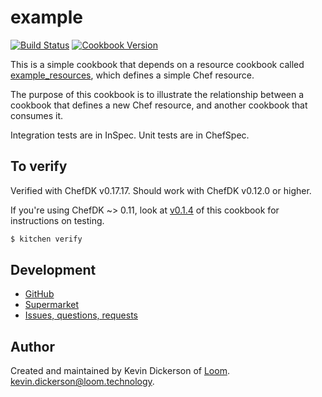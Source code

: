 # example

[![Build Status](https://travis-ci.org/loom-cookbooks/example.svg?branch=master)](https://travis-ci.org/loom-cookbooks/example) [![Cookbook Version](https://img.shields.io/cookbook/v/example.svg)](https://supermarket.chef.io/cookbooks/example)

This is a simple cookbook that depends on a resource cookbook called [example_resources], which defines a simple Chef resource.

The purpose of this cookbook is to illustrate the relationship between a cookbook that defines a new Chef resource, and another cookbook that consumes it.

Integration tests are in InSpec. Unit tests are in ChefSpec.

## To verify

Verified with ChefDK v0.17.17. Should work with ChefDK v0.12.0 or higher.

If you're using ChefDK ~> 0.11, look at [v0.1.4] of this cookbook for instructions on testing.

```bash
$ kitchen verify
```

## Development

* [GitHub]
* [Supermarket]
* [Issues, questions, requests]

## Author

Created and maintained by Kevin Dickerson of [Loom]. <kevin.dickerson@loom.technology>.

[Loom]: https://loom.technology
[GitHub]: https://github.com/loom-cookbooks/example
[Supermarket]: https://supermarket.chef.io/cookbooks/example
[Issues, questions, requests]: https://github.com/loom-cookbooks/example/issues
[v0.1.4]: https://github.com/loom-cookbooks/example/tree/v0.1.4
[example_resources]: https://github.com/loom-cookbooks/example_resources
